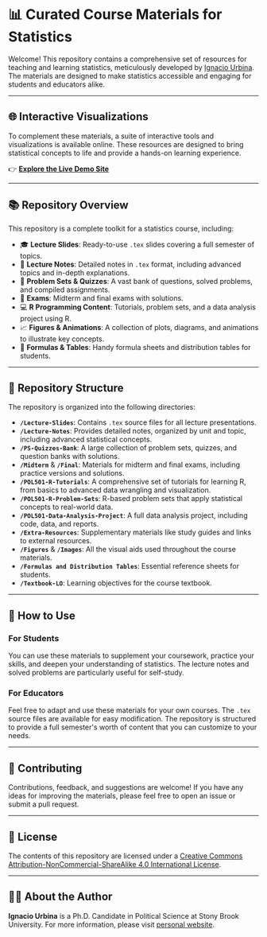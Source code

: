 # 📊 Curated Course Materials for Statistics

Welcome! This repository contains a comprehensive set of resources for teaching and learning statistics, meticulously developed by [Ignacio Urbina](https://iurbina.com). The materials are designed to make statistics accessible and engaging for students and educators alike.

---

## 🌐 Interactive Visualizations

To complement these materials, a suite of interactive tools and visualizations is available online. These resources are designed to bring statistical concepts to life and provide a hands-on learning experience.

👉 **[Explore the Live Demo Site](https://iurbinah-teaching-materials.static.hf.space)**

---

## 📚 Repository Overview

This repository is a complete toolkit for a statistics course, including:

- 🎓 **Lecture Slides**: Ready-to-use `.tex` slides covering a full semester of topics.
- 📘 **Lecture Notes**: Detailed notes in `.tex` format, including advanced topics and in-depth explanations.
- 📝 **Problem Sets & Quizzes**: A vast bank of questions, solved problems, and compiled assignments.
- 🧪 **Exams**: Midterm and final exams with solutions.
- 💻 **R Programming Content**: Tutorials, problem sets, and a data analysis project using R.
- 📈 **Figures & Animations**: A collection of plots, diagrams, and animations to illustrate key concepts.
- 📄 **Formulas & Tables**: Handy formula sheets and distribution tables for students.

---

## 📂 Repository Structure

The repository is organized into the following directories:

- **`/Lecture-Slides`**: Contains `.tex` source files for all lecture presentations.
- **`/Lecture-Notes`**: Provides detailed notes, organized by unit and topic, including advanced statistical concepts.
- **`/PS-Quizzes-Bank`**: A large collection of problem sets, quizzes, and question banks with solutions.
- **`/Midterm`** & **`/Final`**: Materials for midterm and final exams, including practice versions and solutions.
- **`/POL501-R-Tutorials`**: A comprehensive set of tutorials for learning R, from basics to advanced data wrangling and visualization.
- **`/POL501-R-Problem-Sets`**: R-based problem sets that apply statistical concepts to real-world data.
- **`/POL501-Data-Analysis-Project`**: A full data analysis project, including code, data, and reports.
- **`/Extra-Resources`**: Supplementary materials like study guides and links to external resources.
- **`/Figures`** & **`/Images`**: All the visual aids used throughout the course materials.
- **`/Formulas and Distribution Tables`**: Essential reference sheets for students.
- **`/Textbook-LO`**: Learning objectives for the course textbook.

---

## 🚀 How to Use

### For Students

You can use these materials to supplement your coursework, practice your skills, and deepen your understanding of statistics. The lecture notes and solved problems are particularly useful for self-study.

### For Educators

Feel free to adapt and use these materials for your own courses. The `.tex` source files are available for easy modification. The repository is structured to provide a full semester's worth of content that you can customize to your needs.

---

## 🤝 Contributing

Contributions, feedback, and suggestions are welcome! If you have any ideas for improving the materials, please feel free to open an issue or submit a pull request.

---

## 📜 License

The contents of this repository are licensed under a [Creative Commons Attribution-NonCommercial-ShareAlike 4.0 International License](https://creativecommons.org/licenses/by-nc-sa/4.0/).

---

## 👨‍🏫 About the Author

**Ignacio Urbina** is a Ph.D. Candidate in Political Science at Stony Brook University. For more information, please visit [personal website](https://ignacio-urbina.com).